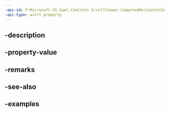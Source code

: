 ```yaml
---
-api-id: P:Microsoft.UI.Xaml.Controls.ScrollViewer.ComputedHorizontalScrollBarVisibility
-api-type: winrt property
---
```


## -description

## -property-value

## -remarks

## -see-also

## -examples

